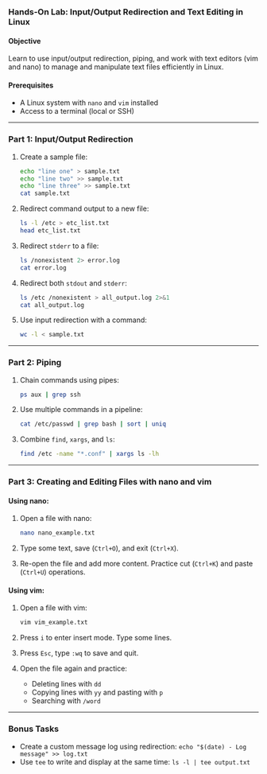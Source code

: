 ### **Hands-On Lab: Input/Output Redirection and Text Editing in Linux**

#### **Objective**
Learn to use input/output redirection, piping, and work with text editors (vim and nano) to manage and manipulate text files efficiently in Linux.

#### **Prerequisites**
- A Linux system with `nano` and `vim` installed
- Access to a terminal (local or SSH)

---

### **Part 1: Input/Output Redirection**

1. Create a sample file:
   ```bash
   echo "line one" > sample.txt
   echo "line two" >> sample.txt
   echo "line three" >> sample.txt
   cat sample.txt
   ```

2. Redirect command output to a new file:
   ```bash
   ls -l /etc > etc_list.txt
   head etc_list.txt
   ```

3. Redirect `stderr` to a file:
   ```bash
   ls /nonexistent 2> error.log
   cat error.log
   ```

4. Redirect both `stdout` and `stderr`:
   ```bash
   ls /etc /nonexistent > all_output.log 2>&1
   cat all_output.log
   ```

5. Use input redirection with a command:
   ```bash
   wc -l < sample.txt
   ```

---

### **Part 2: Piping**

1. Chain commands using pipes:
   ```bash
   ps aux | grep ssh
   ```

2. Use multiple commands in a pipeline:
   ```bash
   cat /etc/passwd | grep bash | sort | uniq
   ```

3. Combine `find`, `xargs`, and `ls`:
   ```bash
   find /etc -name "*.conf" | xargs ls -lh
   ```

---

### **Part 3: Creating and Editing Files with nano and vim**

#### **Using nano:**

1. Open a file with nano:
   ```bash
   nano nano_example.txt
   ```

2. Type some text, save (`Ctrl+O`), and exit (`Ctrl+X`).

3. Re-open the file and add more content. Practice cut (`Ctrl+K`) and paste (`Ctrl+U`) operations.

#### **Using vim:**

1. Open a file with vim:
   ```bash
   vim vim_example.txt
   ```

2. Press `i` to enter insert mode. Type some lines.

3. Press `Esc`, type `:wq` to save and quit.

4. Open the file again and practice:
   - Deleting lines with `dd`
   - Copying lines with `yy` and pasting with `p`
   - Searching with `/word`

---

### **Bonus Tasks**
- Create a custom message log using redirection: `echo "$(date) - Log message" >> log.txt`
- Use `tee` to write and display at the same time: `ls -l | tee output.txt`

